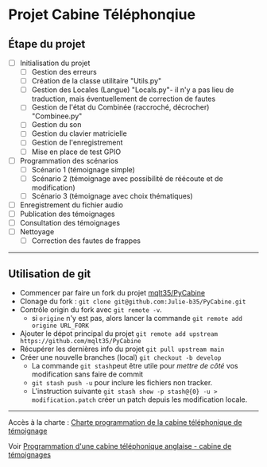 # Projet Cabine Téléphonqiue

## Étape du projet

- [ ] Initialisation du projet
  - [ ] Gestion des erreurs
  - [ ] Création de la classe utilitaire "Utils.py"
  - [ ] Gestion des Locales (Langue) "Locals.py"- il n'y a pas lieu de traduction, mais éventuellement de correction de fautes
  - [ ] Gestion de l'état du Combinée (raccroché, décrocher) "Combinee.py"
  - [ ] Gestion du son
  - [ ] Gestion du clavier matricielle
  - [ ] Gestion de l'enregistrement
  - [ ] Mise en place de test GPIO
- [ ] Programmation des scénarios
  - [ ] Scénario 1 (témoignage simple)
  - [ ] Scénario 2 (témoignage avec possibilité de réécoute et de modification)
  - [ ] Scénario 3 (témoignage avec choix thématiques)
- [ ] Enregistrement du fichier audio
- [ ] Publication des témoignages
- [ ] Consultation des témoignages
- [ ] Nettoyage
  - [ ] Correction des fautes de frappes

---

## Utilisation de git

- Commencer par faire un fork du projet [mqlt35/PyCabine](https://github.com/mqlt35/PyCabine)
- Clonage du fork : `git clone git@github.com:Julie-b35/PyCabine.git`
- Contrôle origin du fork avec `git remote -v`. 
  - si `origine` n'y est pas, alors lancer la commande `git remote add origine URL_FORK`
- Ajouter le dépot principal du projet `git remote add upstream https://github.com/mqlt35/PyCabine`
- Récupérer les dernières info du projet `git pull upstream main`
- Créer une nouvelle branches (local) `git checkout -b develop`
  - La commande `git stash`peut être utile pour *mettre de côté* vos modification sans faire de commit
  - `git stash push -u` pour inclure les fichiers non tracker.
  - L'instruction suivante `git stash show -p stash@{0} -u > modification.patch` créer un patch depuis les modification locale.

--- 

Accès à la charte : [Charte programmation de la cabine téléphonique de témoignage](https://docs.google.com/document/d/1E6yp78fg-NJzNdO4ea2fbqAL292Jvwdpw8ky-wRRURM/edit?usp=sharing)

Voir
 [Programmation d'une cabine téléphonique anglaise - cabine de témoignages](https://www.wiki-rennes.fr/Programmation_d%27une_cabine_t%C3%A9l%C3%A9phonique_anglaise_-_cabine_de_t%C3%A9moignages)